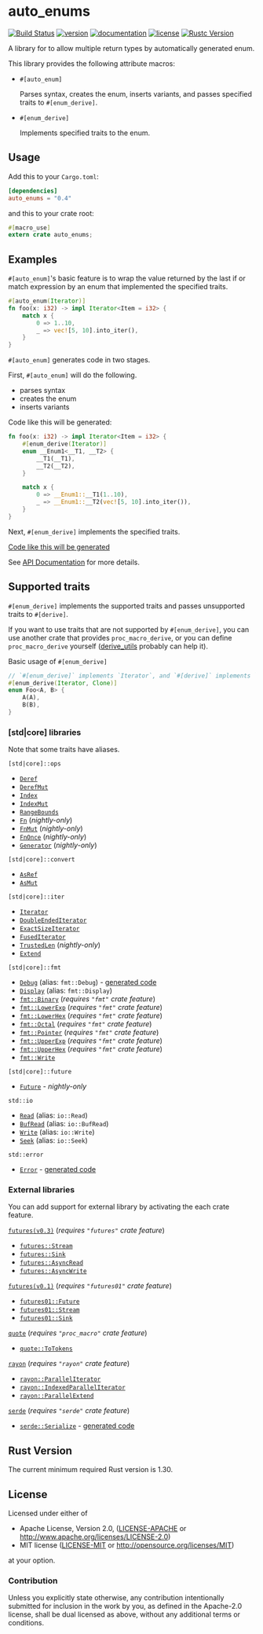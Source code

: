 # auto_enums

[![Build Status](https://travis-ci.org/taiki-e/auto_enums.svg?branch=master)](https://travis-ci.org/taiki-e/auto_enums)
[![version](https://img.shields.io/crates/v/auto_enums.svg)](https://crates.io/crates/auto_enums/)
[![documentation](https://docs.rs/auto_enums/badge.svg)](https://docs.rs/auto_enums/)
[![license](https://img.shields.io/crates/l/auto_enums.svg)](https://crates.io/crates/auto_enums/)
[![Rustc Version](https://img.shields.io/badge/rustc-1.30+-lightgray.svg)](https://blog.rust-lang.org/2018/10/25/Rust-1.30.0.html)

A library for to allow multiple return types by automatically generated enum.

This library provides the following attribute macros:

* `#[auto_enum]`

  Parses syntax, creates the enum, inserts variants, and passes specified traits to `#[enum_derive]`.

* `#[enum_derive]`

  Implements specified traits to the enum.

## Usage

Add this to your `Cargo.toml`:

```toml
[dependencies]
auto_enums = "0.4"
```

and this to your crate root:

```rust
#[macro_use]
extern crate auto_enums;
```

## Examples

`#[auto_enum]`'s basic feature is to wrap the value returned by the last if or match expression by an enum that implemented the specified traits.

```rust
#[auto_enum(Iterator)]
fn foo(x: i32) -> impl Iterator<Item = i32> {
    match x {
        0 => 1..10,
        _ => vec![5, 10].into_iter(),
    }
}
```

`#[auto_enum]` generates code in two stages.

First, `#[auto_enum]` will do the following.

* parses syntax
* creates the enum
* inserts variants

Code like this will be generated:

```rust
fn foo(x: i32) -> impl Iterator<Item = i32> {
    #[enum_derive(Iterator)]
    enum __Enum1<__T1, __T2> {
        __T1(__T1),
        __T2(__T2),
    }

    match x {
        0 => __Enum1::__T1(1..10),
        _ => __Enum1::__T2(vec![5, 10].into_iter()),
    }
}
```

Next, `#[enum_derive]` implements the specified traits.

[Code like this will be generated](docs/example-1.md)

See [API Documentation](https://docs.rs/auto_enums/) for more details.

## Supported traits

`#[enum_derive]` implements the supported traits and passes unsupported traits to `#[derive]`.

If you want to use traits that are not supported by `#[enum_derive]`, you can use another crate that provides `proc_macro_derive`, or you can define `proc_macro_derive` yourself ([derive_utils] probably can help it).

Basic usage of `#[enum_derive]`

```rust
// `#[enum_derive]` implements `Iterator`, and `#[derive]` implements `Clone`.
#[enum_derive(Iterator, Clone)]
enum Foo<A, B> {
    A(A),
    B(B),
}
```

[derive_utils]: https://crates.io/crates/derive_utils

### [std|core] libraries

Note that some traits have aliases.

`[std|core]::ops`

* [`Deref`](https://doc.rust-lang.org/std/ops/trait.Deref.html)
* [`DerefMut`](https://doc.rust-lang.org/std/ops/trait.DerefMut.html)
* [`Index`](https://doc.rust-lang.org/std/ops/trait.Index.html)
* [`IndexMut`](https://doc.rust-lang.org/std/ops/trait.IndexMut.html)
* [`RangeBounds`](https://doc.rust-lang.org/std/ops/trait.RangeBounds.html)
* [`Fn`](https://doc.rust-lang.org/std/ops/trait.Fn.html) (*nightly-only*)
* [`FnMut`](https://doc.rust-lang.org/std/ops/trait.FnMut.html) (*nightly-only*)
* [`FnOnce`](https://doc.rust-lang.org/std/ops/trait.FnOnce.html) (*nightly-only*)
* [`Generator`](https://doc.rust-lang.org/nightly/std/ops/trait.Generator.html) (*nightly-only*)

`[std|core]::convert`

* [`AsRef`](https://doc.rust-lang.org/std/convert/trait.AsRef.html)
* [`AsMut`](https://doc.rust-lang.org/std/convert/trait.AsMut.html)

`[std|core]::iter`

* [`Iterator`](https://doc.rust-lang.org/std/iter/trait.Iterator.html)
* [`DoubleEndedIterator`](https://doc.rust-lang.org/std/iter/trait.DoubleEndedIterator.html)
* [`ExactSizeIterator`](https://doc.rust-lang.org/std/iter/trait.ExactSizeIterator.html)
* [`FusedIterator`](https://doc.rust-lang.org/std/iter/trait.FusedIterator.html)
* [`TrustedLen`](https://doc.rust-lang.org/std/iter/trait.TrustedLen.html) (*nightly-only*)
* [`Extend`](https://doc.rust-lang.org/std/iter/trait.Extend.html)

`[std|core]::fmt`

* [`Debug`](https://doc.rust-lang.org/std/fmt/trait.Debug.html) (alias: `fmt::Debug`) - [generated code](docs/supported_traits/std/debug.md)
* [`Display`](https://doc.rust-lang.org/std/fmt/trait.Display.html) (alias: `fmt::Display`)
* [`fmt::Binary`](https://doc.rust-lang.org/std/fmt/trait.Binary.html) (*requires `"fmt"` crate feature*)
* [`fmt::LowerExp`](https://doc.rust-lang.org/std/fmt/trait.LowerExp.html) (*requires `"fmt"` crate feature*)
* [`fmt::LowerHex`](https://doc.rust-lang.org/std/fmt/trait.LowerHex.html) (*requires `"fmt"` crate feature*)
* [`fmt::Octal`](https://doc.rust-lang.org/std/fmt/trait.Octal.html) (*requires `"fmt"` crate feature*)
* [`fmt::Pointer`](https://doc.rust-lang.org/std/fmt/trait.Pointer.html) (*requires `"fmt"` crate feature*)
* [`fmt::UpperExp`](https://doc.rust-lang.org/std/fmt/trait.UpperExp.html) (*requires `"fmt"` crate feature*)
* [`fmt::UpperHex`](https://doc.rust-lang.org/std/fmt/trait.UpperHex.html) (*requires `"fmt"` crate feature*)
* [`fmt::Write`](https://doc.rust-lang.org/std/fmt/trait.Write.html)

`[std|core]::future`

* [`Future`](https://doc.rust-lang.org/std/future/trait.Future.html) - *nightly-only*

`std::io`

* [`Read`](https://doc.rust-lang.org/std/io/trait.Read.html) (alias: `io::Read`)
* [`BufRead`](https://doc.rust-lang.org/std/io/trait.BufRead.html) (alias: `io::BufRead`)
* [`Write`](https://doc.rust-lang.org/std/io/trait.Write.html) (alias: `io::Write`)
* [`Seek`](https://doc.rust-lang.org/std/io/trait.Seek.html) (alias: `io::Seek`)

`std::error`

* [`Error`](https://doc.rust-lang.org/std/error/trait.Error.html) - [generated code](docs/supported_traits/std/error.md)

### External libraries

You can add support for external library by activating the each crate feature.

[`futures(v0.3)`](https://github.com/rust-lang-nursery/futures-rs) (*requires `"futures"` crate feature*)

* [`futures::Stream`](https://rust-lang-nursery.github.io/futures-api-docs/0.3.0-alpha.11/futures/stream/trait.Stream.html)
* [`futures::Sink`](https://rust-lang-nursery.github.io/futures-api-docs/0.3.0-alpha.11/futures/sink/trait.Sink.html)
* [`futures::AsyncRead`](https://rust-lang-nursery.github.io/futures-api-docs/0.3.0-alpha.11/futures/io/trait.AsyncRead.html)
* [`futures::AsyncWrite`](https://rust-lang-nursery.github.io/futures-api-docs/0.3.0-alpha.11/futures/io/trait.AsyncWrite.html)

[`futures(v0.1)`](https://github.com/rust-lang-nursery/futures-rs) (*requires `"futures01"` crate feature*)

* [`futures01::Future`](https://docs.rs/futures/0.1/futures/future/trait.Future.html)
* [`futures01::Stream`](https://docs.rs/futures/0.1/futures/stream/trait.Stream.html)
* [`futures01::Sink`](https://docs.rs/futures/0.1/futures/sink/trait.Sink.html)

[`quote`](https://github.com/dtolnay/quote) (*requires `"proc_macro"` crate feature*)

* [`quote::ToTokens`](https://docs.rs/quote/0.6/quote/trait.ToTokens.html)

[`rayon`](https://github.com/rayon-rs/rayon) (*requires `"rayon"` crate feature*)

* [`rayon::ParallelIterator`](https://docs.rs/rayon/1.0/rayon/iter/trait.ParallelIterator.html)
* [`rayon::IndexedParallelIterator`](https://docs.rs/rayon/1.0/rayon/iter/trait.IndexedParallelIterator.html)
* [`rayon::ParallelExtend`](https://docs.rs/rayon/1.0/rayon/iter/trait.ParallelExtend.html)

[`serde`](https://github.com/serde-rs/serde) (*requires `"serde"` crate feature*)

* [`serde::Serialize`](https://docs.serde.rs/serde/trait.Serialize.html) - [generated code](docs/supported_traits/external/serde/serialize.md)

## Rust Version

The current minimum required Rust version is 1.30.

## License

Licensed under either of

* Apache License, Version 2.0, ([LICENSE-APACHE](LICENSE-APACHE) or <http://www.apache.org/licenses/LICENSE-2.0>)
* MIT license ([LICENSE-MIT](LICENSE-MIT) or <http://opensource.org/licenses/MIT>)

at your option.

### Contribution

Unless you explicitly state otherwise, any contribution intentionally submitted for inclusion in the work by you, as defined in the Apache-2.0 license, shall be dual licensed as above, without any additional terms or conditions.
